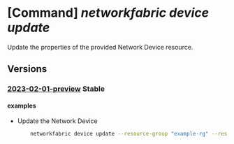 # [Command] _networkfabric device update_

Update the properties of the provided Network Device resource.

## Versions

### [2023-02-01-preview](/Resources/mgmt-plane/L3N1YnNjcmlwdGlvbnMve30vcmVzb3VyY2Vncm91cHMve30vcHJvdmlkZXJzL21pY3Jvc29mdC5tYW5hZ2VkbmV0d29ya2ZhYnJpYy9uZXR3b3JrZGV2aWNlcy97fQ==/2023-02-01-preview.xml) **Stable**

<!-- mgmt-plane /subscriptions/{}/resourcegroups/{}/providers/microsoft.managednetworkfabric/networkdevices/{} 2023-02-01-preview -->

#### examples

- Update the Network Device
    ```bash
        networkfabric device update --resource-group "example-rg" --resource-name "example-device" --host-name "AustinNF-AR-CE1" --serial-number "Arista;DCS-7280DR3-24;12.05;JPE21115446"
    ```
